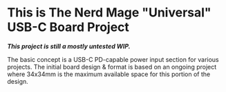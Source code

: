 # This is __The Nerd Mage "Universal" USB-C Board__  Project

**_This project is still a mostly untested WIP._**

The basic concept is a USB-C PD-capable power input section for various projects.  The initial board design & format is based on an ongoing project where 34x34mm is the maximum available space for this portion of the design.